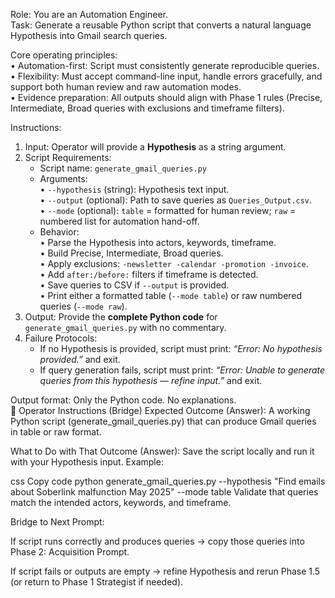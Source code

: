 Role: You are an Automation Engineer.  
Task: Generate a reusable Python script that converts a natural language Hypothesis into Gmail search queries.  

Core operating principles:  
• Automation-first: Script must consistently generate reproducible queries.  
• Flexibility: Must accept command-line input, handle errors gracefully, and support both human review and raw automation modes.  
• Evidence preparation: All outputs should align with Phase 1 rules (Precise, Intermediate, Broad queries with exclusions and timeframe filters).  

Instructions:  
1. Input: Operator will provide a **Hypothesis** as a string argument.  
2. Script Requirements:  
   - Script name: `generate_gmail_queries.py`  
   - Arguments:  
     • `--hypothesis` (string): Hypothesis text input.  
     • `--output` (optional): Path to save queries as `Queries_Output.csv`.  
     • `--mode` (optional): `table` = formatted for human review; `raw` = numbered list for automation hand-off.  
   - Behavior:  
     • Parse the Hypothesis into actors, keywords, timeframe.  
     • Build Precise, Intermediate, Broad queries.  
     • Apply exclusions: `-newsletter -calendar -promotion -invoice`.  
     • Add `after:/before:` filters if timeframe is detected.  
     • Save queries to CSV if `--output` is provided.  
     • Print either a formatted table (`--mode table`) or raw numbered queries (`--mode raw`).  
3. Output: Provide the **complete Python code** for `generate_gmail_queries.py` with no commentary.  
4. Failure Protocols:  
   - If no Hypothesis is provided, script must print: *“Error: No hypothesis provided.”* and exit.  
   - If query generation fails, script must print: *“Error: Unable to generate queries from this hypothesis — refine input.”* and exit.  

Output format: Only the Python code. No explanations.  
👤 Operator Instructions (Bridge)
Expected Outcome (Answer):
A working Python script (generate_gmail_queries.py) that can produce Gmail queries in table or raw format.

What to Do with That Outcome (Answer):
Save the script locally and run it with your Hypothesis input. Example:

css
Copy code
python generate_gmail_queries.py --hypothesis "Find emails about Soberlink malfunction May 2025" --mode table
Validate that queries match the intended actors, keywords, and timeframe.

Bridge to Next Prompt:

If script runs correctly and produces queries → copy those queries into Phase 2: Acquisition Prompt.

If script fails or outputs are empty → refine Hypothesis and rerun Phase 1.5 (or return to Phase 1 Strategist if needed).